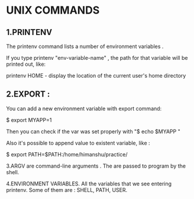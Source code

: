 # UNIX COMMANDS
     
## 1.PRINTENV
  
The printenv command lists a number of environment variables .

 If you type printenv "env-variable-name" , the path for that variable will be printed out, like: 
 
 printenv HOME  - display the location of the current user's home directory
 
## 2.EXPORT :
 
 You can add a new environment variable with export command: 
 
 $ export MYAPP=1
 
 Then you can check if the var was set properly with "$ echo $MYAPP "
 
 Also it's possible to append value to existent variable, like :
 
 $ export PATH=$PATH:/home/himanshu/practice/
 
 3.ARGV are command-line arguments . The are passed to program by the shell. 
 
 4.ENVIRONMENT VARIABLES. All the variables that we see entering printenv. Some of them are : SHELL, PATH, USER.
